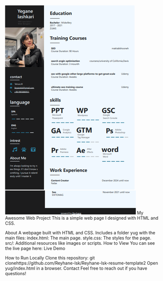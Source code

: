 ![alt text](image-1.png)
![alt text](image-2.png)
My Awesome Web Project
This is a simple web page I designed with HTML and CSS.

About
A webpage built with HTML and CSS.
Includes a folder yug with the main files:
index.html: The main page.
style.css: The styles for the page.
src/: Additional resources like images or scripts.
How to View
You can see the live page here: Live Demo

How to Run Locally
Clone this repository: git clonehttps://github.com/Reyhane-lsk/Reyhane-lsk-resume-template2
Open yug/index.html in a browser.
Contact
Feel free to reach out if you have questions!